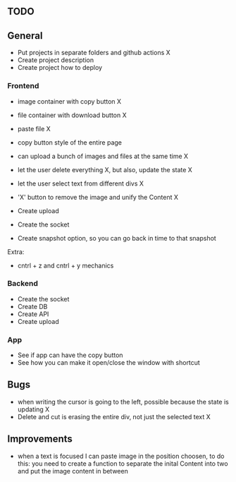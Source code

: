 ## TODO

## General

- Put projects in separate folders and github actions X
- Create project description
- Create project how to deploy

### Frontend
- image container with copy button X
- file container with download button X
- paste file X

- copy button style of the entire page
- can upload a bunch of images and files at the same time X
- let the user delete everything X, but also, update the state X

- let the user select text from different divs X
- 'X' button to remove the image and unify the Content X


- Create upload
- Create the socket
- Create snapshot option, so you can go back in time to that snapshot

Extra:
- cntrl + z and cntrl + y mechanics

### Backend

- Create the socket
- Create DB
- Create API
- Create upload

### App

- See if app can have the copy button
- See how you can make it open/close the window with shortcut 


## Bugs

- when writing the cursor is going to the left, possible because the state is updating X
- Delete and cut is erasing the entire div, not just the selected text X

## Improvements

- when a text is focused I can paste image in the position choosen, to do this: you need to create a function to separate the inital Content into two and put the image content in between 

